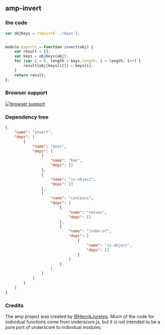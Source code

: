 ## amp-invert


### the code

```javascript
var objKeys = require('../keys');


module.exports = function invert(obj) {
    var result = {};
    var keys = objKeys(obj);
    for (var i = 0, length = keys.length; i < length; i++) {
        result[obj[keys[i]]] = keys[i];
    }
    return result;
};
```

### Browser support

[![browser support](https://ci.testling.com/henrikjoreteg/amp-invert.png)](https://ci.testling.com/ampersandjs/amp-invert)

### Dependency tree

```json
{
    "name": "invert",
    "deps": [
        {
            "name": "keys",
            "deps": [
                {
                    "name": "has",
                    "deps": []
                },
                {
                    "name": "is-object",
                    "deps": []
                },
                {
                    "name": "contains",
                    "deps": [
                        {
                            "name": "values",
                            "deps": []
                        },
                        {
                            "name": "index-of",
                            "deps": [
                                {
                                    "name": "is-object",
                                    "deps": []
                                }
                            ]
                        }
                    ]
                }
            ]
        }
    ]
}
```

### Credits

The amp project was created by [@HenrikJoreteg](http://twitter.com/henrikjoreteg). Much of the code for individual functions come from underscore.js, but it is not intended to be a pure port of underscore to individual modules.